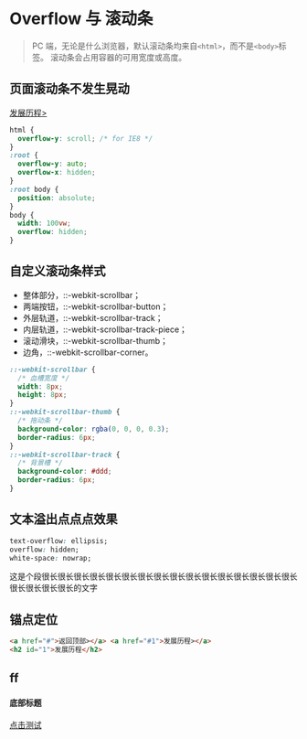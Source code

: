 # Overflow 与 滚动条

> PC 端，无论是什么浏览器，默认滚动条均来自`<html>`，而不是`<body>`标签。
> 滚动条会占用容器的可用宽度或高度。

## 页面滚动条不发生晃动

<a href="#1">发展历程></a>

```css
html {
  overflow-y: scroll; /* for IE8 */
}
:root {
  overflow-y: auto;
  overflow-x: hidden;
}
:root body {
  position: absolute;
}
body {
  width: 100vw;
  overflow: hidden;
}
```

## 自定义滚动条样式

- 整体部分，::-webkit-scrollbar；
- 两端按钮，::-webkit-scrollbar-button；
- 外层轨道，::-webkit-scrollbar-track；
- 内层轨道，::-webkit-scrollbar-track-piece；
- 滚动滑块，::-webkit-scrollbar-thumb；
- 边角，::-webkit-scrollbar-corner。

```css
::-webkit-scrollbar {
  /* 血槽宽度 */
  width: 8px;
  height: 8px;
}
::-webkit-scrollbar-thumb {
  /* 拖动条 */
  background-color: rgba(0, 0, 0, 0.3);
  border-radius: 6px;
}
::-webkit-scrollbar-track {
  /* 背景槽 */
  background-color: #ddd;
  border-radius: 6px;
}
```

## 文本溢出点点点效果

```css
text-overflow: ellipsis;
overflow: hidden;
white-space: nowrap;
```

<p class="demo" :class="$style.example">
  这是个段很长很长很长很长很长很长很长很长很长很长很长很长很长很长很长很长很长很长很长很长的文字
</p>

<style module>
.example {
  text-overflow: ellipsis;
  overflow: hidden;
  white-space: nowrap;
}
.box{
  height: 120px;
  border: 1px solid #bbb;
  overflow: auto;
}
.content{
  height: 200px;
  background: #eee;
}
</style>

## 锚点定位

```html
<a href="#">返回顶部></a> <a href="#1">发展历程></a>
<h2 id="1">发展历程</h2>
```

## ff

<div class="demo" :class="$style.box">
  <div :class="$style.content"></div>
  <h4 id="title">底部标题</h4>
</div>
<p><a href="#title">点击测试</a></p>
